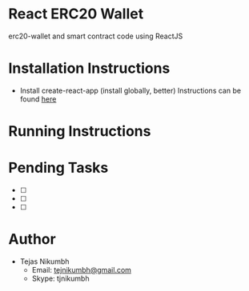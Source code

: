 # React ERC20 Wallet
erc20-wallet and smart contract code using ReactJS

# Installation Instructions

- Install create-react-app (install globally, better)
  Instructions can be found [here](https://github.com/facebook/create-react-app)
  
# Running Instructions

# Pending Tasks
- [ ]
- [ ]
- [ ]

# Author
- Tejas Nikumbh
  - Email: tejnikumbh@gmail.com
  - Skype: tjnikumbh
